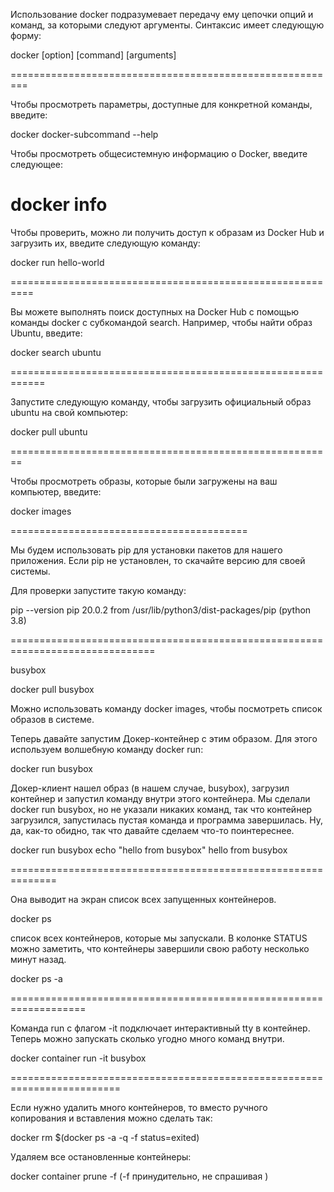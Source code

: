 

Использование docker подразумевает передачу ему цепочки опций и команд, за которыми следуют аргументы. Синтаксис имеет следующую форму:

docker [option] [command] [arguments]

=========================================================

Чтобы просмотреть параметры, доступные для конкретной команды, введите:

docker docker-subcommand --help
 
Чтобы просмотреть общесистемную информацию о Docker, введите следующее:

docker info
===============================================================

Чтобы проверить, можно ли получить доступ к образам из Docker Hub и загрузить их, введите следующую команду:

docker run hello-world

==========================================================

Вы можете выполнять поиск доступных на Docker Hub с помощью команды docker с субкомандой search. Например, чтобы найти образ Ubuntu, введите:

docker search ubuntu

============================================================

Запустите следующую команду, чтобы загрузить официальный образ ubuntu на свой компьютер:

docker pull ubuntu

========================================================

Чтобы просмотреть образы, которые были загружены на ваш компьютер, введите:

docker images

=========================================


Мы будем использовать pip для установки пакетов для нашего приложения. Если pip не установлен, то скачайте версию для своей системы.

Для проверки запустите такую команду:

pip --version
pip 20.0.2 from /usr/lib/python3/dist-packages/pip (python 3.8)

===============================================================================

busybox

docker pull busybox

Можно использовать команду docker images, чтобы посмотреть список образов в системе.

 Теперь давайте запустим Докер-контейнер с этим образом. Для этого используем волшебную команду docker run:

docker run busybox

Докер-клиент нашел образ (в нашем случае, busybox), загрузил контейнер и запустил команду внутри этого контейнера. Мы сделали docker run busybox, но не указали никаких команд, так что контейнер загрузился, запустилась пустая команда и программа завершилась. Ну, да, как-то обидно, так что давайте сделаем что-то поинтереснее.


docker run busybox echo "hello from busybox"
hello from busybox

==============================================================

 Она выводит на экран список всех запущенных контейнеров.

docker ps

список всех контейнеров, которые мы запускали. В колонке STATUS можно заметить, что контейнеры завершили свою работу несколько минут назад.

docker ps -a

===================================================================

Команда run с флагом -it подключает интерактивный tty в контейнер. Теперь можно запускать сколько угодно много команд внутри. 

docker container run -it busybox 

=========================================================================



Если нужно удалить много контейнеров, то вместо ручного копирования и вставления можно сделать так:

docker rm $(docker ps -a -q -f status=exited)

Удаляем все остановленные контейнеры:

docker container prune -f (-f принудительно, не спрашивая )


